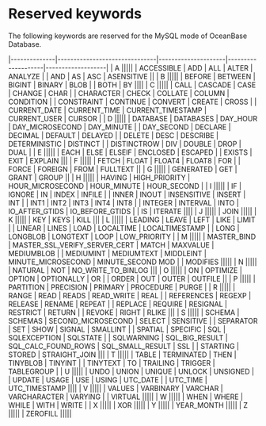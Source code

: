 Reserved keywords 
======================================



The following keywords are reserved for the MySQL mode of OceanBase Database. 


|--------------|-------------------------------|---------------------|--------------------|-------------------|
| A                                                                                                       |||||
| ACCESSIBLE   | ADD                           | ALL                 | ALTER              | ANALYZE           |
| AND          | AS                            | ASC                 | ASENSITIVE                            ||
| B                                                                                                       |||||
| BEFORE       | BETWEEN                       | BIGINT              | BINARY             | BLOB              |
| BOTH         | BY                                                                                        ||||
| C                                                                                                       |||||
| CALL         | CASCADE                       | CASE                | CHANGE             | CHAR              |
| CHARACTER    | CHECK                         | COLLATE             | COLUMN             | CONDITION         |
| CONSTRAINT   | CONTINUE                      | CONVERT             | CREATE             | CROSS             |
| CURRENT_DATE | CURRENT_TIME                  | CURRENT_TIMESTAMP   | CURRENT_USER       | CURSOR            |
| D                                                                                                       |||||
| DATABASE     | DATABASES                     | DAY_HOUR            | DAY_MICROSECOND    | DAY_MINUTE        |
| DAY_SECOND   | DECLARE                       | DECIMAL             | DEFAULT            | DELAYED           |
| DELETE       | DESC                          | DESCRIBE            | DETERMINISTIC      | DISTINCT          |
| DISTINCTROW  | DIV                           | DOUBLE              | DROP               | DUAL              |
| E                                                                                                       |||||
| EACH         | ELSE                          | ELSEIF              | ENCLOSED           | ESCAPED           |
| EXISTS       | EXIT                          | EXPLAIN                                                    |||
| F                                                                                                       |||||
| FETCH        | FLOAT                         | FLOAT4              | FLOAT8             | FOR               |
| FORCE        | FOREIGN                       | FROM                | FULLTEXT                              ||
| G                                                                                                       |||||
| GENERATED    | GET                           | GRANT               | GROUP                                 ||
| H                                                                                                       |||||
| HAVING       | HIGH_PRIORITY                 | HOUR_MICROSECOND    | HOUR_MINUTE        | HOUR_SECOND       |
| I                                                                                                       |||||
| IF           | IGNORE                        | IN                  | INDEX              | INFILE            |
| INNER        | INOUT                         | INSENSITIVE         | INSERT             | INT               |
| INT1         | INT2                          | INT3                | INT4               | INT8              |
| INTEGER      | INTERVAL                      | INTO                | IO_AFTER_GTIDS     | IO_BEFORE_GTIDS   |
| IS           | ITERATE                                                                                   ||||
| J                                                                                                       |||||
| JOIN                                                                                                    |||||
| K                                                                                                       |||||
| KEY          | KEYS                          | KILL                                                       |||
| L                                                                                                       |||||
| LEADING      | LEAVE                         | LEFT                | LIKE               | LIMIT             |
| LINEAR       | LINES                         | LOAD                | LOCALTIME          | LOCALTIMESTAMP    |
| LONG         | LONGBLOB                      | LONGTEXT            | LOOP               | LOW_PRIORITY      |
| M                                                                                                       |||||
| MASTER_BIND  | MASTER_SSL_VERIFY_SERVER_CERT | MATCH               | MAXVALUE           | MEDIUMBLOB        |
| MEDIUMINT    | MEDIUMTEXT                    | MIDDLEINT           | MINUTE_MICROSECOND | MINUTE_SECOND MOD |
| MODIFIES                                                                                                |||||
| N                                                                                                       |||||
| NATURAL      | NOT                           | NO_WRITE_TO_BINLOG                                         |||
| O                                                                                                       |||||
| ON           | OPTIMIZE                      | OPTION              | OPTIONALLY         | OR                |
| ORDER        | OUT                           | OUTER               | OUTFILE                               ||
| P                                                                                                       |||||
| PARTITION    | PRECISION                     | PRIMARY             | PROCEDURE          | PURGE             |
| R                                                                                                       |||||
| RANGE        | READ                          | READS               | READ_WRITE         | REAL              |
| REFERENCES   | REGEXP                        | RELEASE             | RENAME             | REPEAT            |
| REPLACE      | REQUIRE                       | RESIGNAL            | RESTRICT           | RETURN            |
| REVOKE       | RIGHT                         | RLIKE                                                      |||
| S                                                                                                       |||||
| SCHEMA       | SCHEMAS                       | SECOND_MICROSECOND  | SELECT             | SENSITIVE         |
| SEPARATOR    | SET                           | SHOW                | SIGNAL             | SMALLINT          |
| SPATIAL      | SPECIFIC                      | SQL                 | SQLEXCEPTION       | SQLSTATE          |
| SQLWARNING   | SQL_BIG_RESULT                | SQL_CALC_FOUND_ROWS | SQL_SMALL_RESULT   | SSL               |
| STARTING     | STORED                        | STRAIGHT_JOIN                                              |||
| T                                                                                                       |||||
| TABLE        | TERMINATED                    | THEN                | TINYBLOB           | TINYINT           |
| TINYTEXT     | TO                            | TRAILING            | TRIGGER            | TABLEGROUP        |
| U                                                                                                       |||||
| UNDO         | UNION                         | UNIQUE              | UNLOCK             | UNSIGNED          |
| UPDATE       | USAGE                         | USE                 | USING              | UTC_DATE          |
| UTC_TIME     | UTC_TIMESTAMP                                                                             ||||
| V                                                                                                       |||||
| VALUES       | VARBINARY                     | VARCHAR             | VARCHARACTER       | VARYING           |
| VIRTUAL                                                                                                 |||||
| W                                                                                                       |||||
| WHEN         | WHERE                         | WHILE               | WITH               | WRITE             |
| X                                                                                                       |||||
| XOR                                                                                                     |||||
| Y                                                                                                       |||||
| YEAR_MONTH                                                                                              |||||
| Z                                                                                                       |||||
| ZEROFILL                                                                                                |||||


